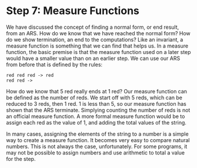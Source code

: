 # Step 7: Measure Functions

We have discussed the concept of finding a normal form, or end result, from an ARS. How do we know that we have reached the normal form? How do we show termination, an end to the computations? Like an invariant, a measure function is something that we can find that helps us. In a measure function, the basic premise is that the measure function used on a later step would have a smaller value than on an earlier step. We can use our ARS from before that is defined by the rules:
```
red red red -> red 
red red ->
```
How do we know that 5 red really ends at 1 red? Our measure function can be defined as the number of reds. We start off with 5 reds, which can be reduced to 3 reds, then 1 red. 1 is less than 5, so our measure function has shown that the ARS terminate. Simplying counting the number of reds is not an official measure function. A more formal measure function would be to assign each red as the value of 1, and adding the total values of the string. 

In many cases, assigning the elements of the string to a number is a simple way to create a measure function. It becomes very easy to compare natural numbers. This is not always the case, unfortunately. For some programs, it may not be possible to assign numbers and use arithmetic to total a value for the step.  
